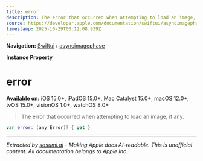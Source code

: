 ```yaml
---
title: error
description: The error that occurred when attempting to load an image, if any.
source: https://developer.apple.com/documentation/swiftui/asyncimagephase/error
timestamp: 2025-10-29T00:12:08.939Z
---
```


**Navigation:** [Swiftui](/documentation/swiftui) › [asyncimagephase](/documentation/swiftui/asyncimagephase)

**Instance Property**

# error

**Available on:** iOS 15.0+, iPadOS 15.0+, Mac Catalyst 15.0+, macOS 12.0+, tvOS 15.0+, visionOS 1.0+, watchOS 8.0+

> The error that occurred when attempting to load an image, if any.

```swift
var error: (any Error)? { get }
```

---

*Extracted by [sosumi.ai](https://sosumi.ai) - Making Apple docs AI-readable.*
*This is unofficial content. All documentation belongs to Apple Inc.*
